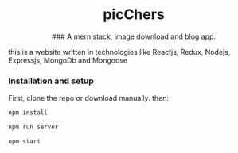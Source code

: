 <div align="center">

  <h1>picChers</h1>
  ### A mern stack, image download and blog app.
</div>

this is a website written in technologies like Reactjs, Redux, Nodejs, Expressjs, MongoDb and Mongoose

### Installation and setup

First, clone the repo or download manually. then:

```sh
npm install
```

```sh
npm run server
```
```sh
npm start
```
